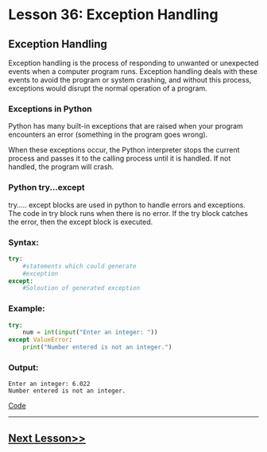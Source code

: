 # Lesson 36: Exception Handling

## Exception Handling
Exception handling is the process of responding to unwanted or unexpected events when a computer program runs. Exception handling deals with these events to avoid the program or system crashing, and without this process, exceptions would disrupt the normal operation of a program.

### Exceptions in Python
Python has many built-in exceptions that are raised when your program encounters an error (something in the program goes wrong).

When these exceptions occur, the Python interpreter stops the current process and passes it to the calling process until it is handled. If not handled, the program will crash.

### Python try...except
try….. except blocks are used in python to handle errors and exceptions. The code in try block runs when there is no error. If the try block catches the error, then the except block is executed. 

### Syntax:
```python
try:
    #statements which could generate 
    #exception
except:
    #Soloution of generated exception
```

### Example:
```python
try:
    num = int(input("Enter an integer: "))
except ValueError:
    print("Number entered is not an integer.")
```

### Output:
```
Enter an integer: 6.022
Number entered is not an integer.
```

[Code](https://github.com/sheikh92areeb/learn-python/tree/main/Lesson-036/main.py)

---

## [Next Lesson>>](https://github.com/sheikh92areeb/learn-python/tree/main/Lesson-037)